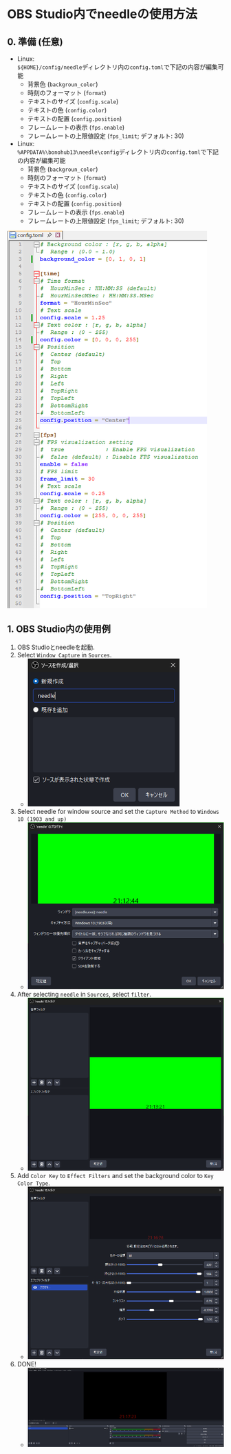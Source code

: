 # OBS Studio内でneedleの使用方法
## 0. 準備 (任意)
- Linux: \
`${HOME}/config/needle`ディレクトリ内の`config.toml`で下記の内容が編集可能
    - 背景色 (`backgroun_color`)
    - 時刻のフォーマット (`format`)
    - テキストのサイズ (`config.scale`)
    - テキストの色 (`config.color`)
    - テキストの配置 (`config.position`)
    - フレームレートの表示 (`fps.enable`)
    - フレームレートの上限値設定 (`fps_limit`; デフォルト: 30)
- Linux: \
`%APPDATA%\bonohub13\needle\config`ディレクトリ内の`config.toml`で下記の内容が編集可能
    - 背景色 (`backgroun_color`)
    - 時刻のフォーマット (`format`)
    - テキストのサイズ (`config.scale`)
    - テキストの色 (`config.color`)
    - テキストの配置 (`config.position`)
    - フレームレートの表示 (`fps.enable`)
    - フレームレートの上限値設定 (`fps_limit`; デフォルト: 30)

![needleの編集例](resources/common/edit_config.png)

## 1. OBS Studio内の使用例
1. OBS Studioとneedleを起動.
2. Select `Window Capture` in `Sources`.
    - ![ウィンドウキャプチャ](resources/jp/window_capture_jp.png)
3. Select needle for window source and set the `Capture Method` to `Windows 10 (1903 and up)`
    - ![ウィンドウキャプチャ (設定)](resources/jp/window_capture-needle_jp.png)
4. After selecting `needle` in `Sources`, select `filter`.
    - ![フィルタ](resources/jp/needle_filter_jp.png)
5. Add `Color Key` to `Effect Filters` and set the background color to `Key Color Type`.
    - ![フィルタ設定](resources/jp/needle_filtered_jp.png)
6. DONE!
    - ![結果](resources/jp/end_result.png)
